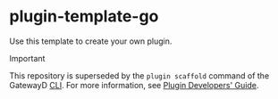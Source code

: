 # plugin-template-go

Use this template to create your own plugin.

> [!IMPORTANT]
> This repository is superseded by the `plugin scaffold` command of the GatewayD [CLI](https://docs.gatewayd.io/using-gatewayd/CLI/). For more information, see [Plugin Developers' Guide](https://docs.gatewayd.io/developing-plugins/plugin-developers-guide/).

